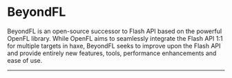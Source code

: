 # BeyondFL

BeyondFL is an open-source successor to Flash API based on the powerful OpenFL library. While OpenFL aims to seamlessly integrate the Flash API 1:1 for multiple targets in haxe, BeyondFL seeks to improve upon the Flash API and provide entirely new features, tools, performance enhancements and ease of use.

---------------------------------------------------------------
